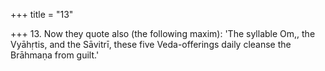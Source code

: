 +++
title = "13"

+++
13. Now they quote also (the following maxim): 'The syllable Om,, the Vyāhṛtis, and the Sāvitrī, these five Veda-offerings daily cleanse the Brāhmaṇa from guilt.'
